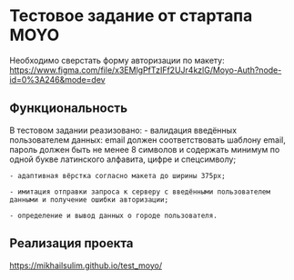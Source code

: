 # Тестовое задание от стартапа MOYO

Необходимо сверстать форму авторизации по макету: 
https://www.figma.com/file/x3EMlgPfTzIFf2UJr4kzlG/Moyo-Auth?node-id=0%3A246&mode=dev

## Функциональность
В тестовом задании реазизовано:
    - валидация введённых пользователем данных: 
        email должен соответствовать шаблону email,
        пароль должен быть не менее 8 символов и содержать минимум по одной букве латинского алфавита, цифре и спецсимволу;

    - адаптивная вёрстка согласно макета до ширины 375px;

    - имитация отправки запроса к серверу с введёнными пользователем данными и получение ошибки авторизации;

    - определение и вывод данных о городе пользователя.
   

## Реализация проекта
https://mikhailsulim.github.io/test_moyo/